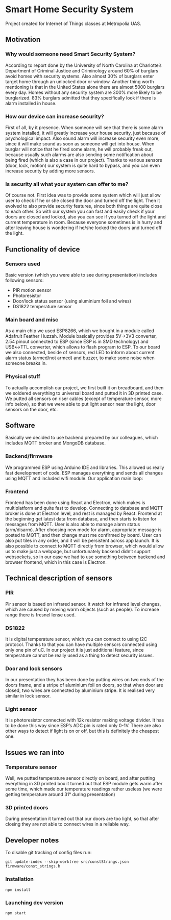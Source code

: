 # Smart Home Security System
Project created for Internet of Things classes at Metropolia UAS.
## Motivation
### Why would someone need Smart Security System?
According to report done by the University of North Carolina at Charlotte’s Department of Criminal Justice and Criminology around 60% of burglars avoid homes with security systems.
Also almost 30% of burglars enter target home through an unlocked door or window. Another thing worth mentioning is that in the United States alone there are almost 5000 burglars every day.
Homes without any security system are 300% more likely to be burglarized. 83% burglars admitted that they specifically look if there is alarm installed in house.
### How our device can increase security?
First of all, by it presence. When someone will see that there is some alarm system installed, it will greatly increase your house security, just because of psychological impact. Also sound alarm will increase security even more, since it will make sound as soon as someone will get into house. When burglar will notice that he fired some alarm, he will probably freak out, because usually such alarms are also sending some notification about being fired (which is also a case in our project). Thanks to various sensors (door, lock, motion) our system is quite hard to bypass, and you can even increase security by adding more sensors. 
### Is security all what your system can offer to me?
Of course not. First idea was to provide some system which will just allow user to check if he or she closed the door and turned off the light. Then it evolved to also provide security features, since both things are quite close to each other. So with our system you can fast and easily check if your doors are closed and locked, also you can see if you turned off the light and current temperature in room. Because everyone sometimes is in hurry and after leaving house is wondering if he/she locked the doors and turned off the light.

## Functionality of device
### Sensors used
Basic version (which you were able to see during presentation) includes following sensors:
* PIR motion sensor
* Photoresistor
* Door/lock status sensor (using aluminium foil and wires)
* DS1822 temperature sensor
### Main board and misc
As a main chip we used ESP8266, which we bought in a module called Adafruit Feather Huzzah. Module basically provides 5V→3V3 converter, 2.54 pinout connected to ESP (since ESP is in SMD technology) and USB↔TTL converter, which allows to flash program to ESP. To our board we also connected, beside of sensors, red LED to inform about current alarm status (armed/not armed) and buzzer, to make some noise when someone breaks in.
### Physical stuff
To actually accomplish our project, we first built it on breadboard, and then we soldered everything to universal board and putted it in 3D printed case. We putted all sensors on riser cables (except of temperature sensor, more info below), so that we were able to put light sensor near the light, door sensors on the door, etc.
## Software
Basically we decided to use backend prepared by our colleagues, which includes MQTT broker and MongoDB database. 
### Backend/firmware 
We programmed ESP using Arduino IDE and libraries. This allowed us really fast development of code. ESP manages everything and sends all changes using MQTT and included wifi module. Our application main loop:
<soon>
### Frontend
Frontend has been done using React and Electron, which makes is multiplatform and quite fast to develop. Connecting to database and MQTT broker is done at Electron level, and rest is managed by React. Frontend at the beginning get latest data from database, and then starts to listen for messages from MQTT. User is also able to manage alarm status (arm/disarm). After choosing new mode for alarm, appropriate message is posted to MQTT, and then change must me confirmed by board. User can also put tiles in any order, and it will be persistent across app launch. It is also possible to connect to MQTT directly from browser, which would allow us to make just a webpage, but unfortunately backend didn’t support websockets, so in our case we had to use something between backend and browser frontend, which in this case is Electron.
## Technical description of sensors
### PIR
Pir sensor is based on infrared sensor. It watch for infrared level changes, which are caused by moving warm objects (such as people). To increase range there is fresnel lense used.
### DS1822
It is digital temperature sensor, which you can connect to using I2C protocol. Thanks to that you can have multiple sensors connected using only one pin of uC. In our project it is just additional feature, since temperature cannot be really used as a thing to detect security issues.
### Door and lock sensors
In our presentation they has been done by putting wires on two ends of the doors frame, and a stripe of aluminium foil on doors, so that when door are closed, two wires are connected by aluminium stripe. It is realised very similar in lock sensor.
### Light sensor
It is photoresistor connected with 12k resistor making voltage divider. It has to be done this way since ESP’s ADC pin is rated only 0-1V. There are also other ways to detect if light is on or off, but this is definitely the cheapest one.

## Issues we ran into
### Temperature sensor
Well, we putted temperature sensor directly on board, and after putting everything in 3D printed box it turned out that ESP module gets warm after some time, which made our temperature readings rather useless (we were getting temperature around 31° during presentation)
### 3D printed doors
During presentation it turned out that our doors are too light, so that after closing they are not able to connect wires in a reliable way. 

## Developer notes
To disable git tracking of config files run:
```
git update-index --skip-worktree src/constStrings.json firmware/const_strings.h 
```

### Installation
```
npm install
```
### Launching dev version
```
npm start
```